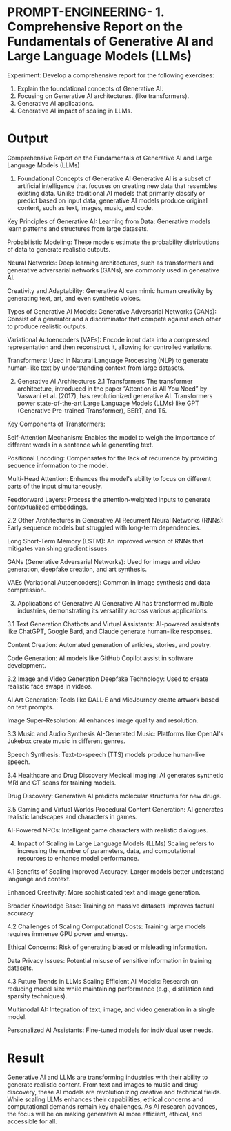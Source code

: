 # PROMPT-ENGINEERING- 1.	Comprehensive Report on the Fundamentals of Generative AI and Large Language Models (LLMs)
Experiment:
Develop a comprehensive report for the following exercises:
1.	Explain the foundational concepts of Generative AI. 
2.	Focusing on Generative AI architectures. (like transformers).
3.	Generative AI applications.
4.	Generative AI impact of scaling in LLMs.

# Output
Comprehensive Report on the Fundamentals of Generative AI and Large Language Models (LLMs)
1. Foundational Concepts of Generative AI
Generative AI is a subset of artificial intelligence that focuses on creating new data that resembles existing data. Unlike traditional AI models that primarily classify or predict based on input data, generative AI models produce original content, such as text, images, music, and code.

Key Principles of Generative AI:
Learning from Data: Generative models learn patterns and structures from large datasets.

Probabilistic Modeling: These models estimate the probability distributions of data to generate realistic outputs.

Neural Networks: Deep learning architectures, such as transformers and generative adversarial networks (GANs), are commonly used in generative AI.

Creativity and Adaptability: Generative AI can mimic human creativity by generating text, art, and even synthetic voices.

Types of Generative AI Models:
Generative Adversarial Networks (GANs): Consist of a generator and a discriminator that compete against each other to produce realistic outputs.

Variational Autoencoders (VAEs): Encode input data into a compressed representation and then reconstruct it, allowing for controlled variations.

Transformers: Used in Natural Language Processing (NLP) to generate human-like text by understanding context from large datasets.

2. Generative AI Architectures
2.1 Transformers
The transformer architecture, introduced in the paper “Attention is All You Need” by Vaswani et al. (2017), has revolutionized generative AI. Transformers power state-of-the-art Large Language Models (LLMs) like GPT (Generative Pre-trained Transformer), BERT, and T5.

Key Components of Transformers:

Self-Attention Mechanism: Enables the model to weigh the importance of different words in a sentence while generating text.

Positional Encoding: Compensates for the lack of recurrence by providing sequence information to the model.

Multi-Head Attention: Enhances the model's ability to focus on different parts of the input simultaneously.

Feedforward Layers: Process the attention-weighted inputs to generate contextualized embeddings.

2.2 Other Architectures in Generative AI
Recurrent Neural Networks (RNNs): Early sequence models but struggled with long-term dependencies.

Long Short-Term Memory (LSTM): An improved version of RNNs that mitigates vanishing gradient issues.

GANs (Generative Adversarial Networks): Used for image and video generation, deepfake creation, and art synthesis.

VAEs (Variational Autoencoders): Common in image synthesis and data compression.

3. Applications of Generative AI
Generative AI has transformed multiple industries, demonstrating its versatility across various applications:

3.1 Text Generation
Chatbots and Virtual Assistants: AI-powered assistants like ChatGPT, Google Bard, and Claude generate human-like responses.

Content Creation: Automated generation of articles, stories, and poetry.

Code Generation: AI models like GitHub Copilot assist in software development.

3.2 Image and Video Generation
Deepfake Technology: Used to create realistic face swaps in videos.

AI Art Generation: Tools like DALL·E and MidJourney create artwork based on text prompts.

Image Super-Resolution: AI enhances image quality and resolution.

3.3 Music and Audio Synthesis
AI-Generated Music: Platforms like OpenAI's Jukebox create music in different genres.

Speech Synthesis: Text-to-speech (TTS) models produce human-like speech.

3.4 Healthcare and Drug Discovery
Medical Imaging: AI generates synthetic MRI and CT scans for training models.

Drug Discovery: Generative AI predicts molecular structures for new drugs.

3.5 Gaming and Virtual Worlds
Procedural Content Generation: AI generates realistic landscapes and characters in games.

AI-Powered NPCs: Intelligent game characters with realistic dialogues.

4. Impact of Scaling in Large Language Models (LLMs)
Scaling refers to increasing the number of parameters, data, and computational resources to enhance model performance.

4.1 Benefits of Scaling
Improved Accuracy: Larger models better understand language and context.

Enhanced Creativity: More sophisticated text and image generation.

Broader Knowledge Base: Training on massive datasets improves factual accuracy.

4.2 Challenges of Scaling
Computational Costs: Training large models requires immense GPU power and energy.

Ethical Concerns: Risk of generating biased or misleading information.

Data Privacy Issues: Potential misuse of sensitive information in training datasets.

4.3 Future Trends in LLMs Scaling
Efficient AI Models: Research on reducing model size while maintaining performance (e.g., distillation and sparsity techniques).

Multimodal AI: Integration of text, image, and video generation in a single model.

Personalized AI Assistants: Fine-tuned models for individual user needs.

# Result

Generative AI and LLMs are transforming industries with their ability to generate realistic content. From text and images to music and drug discovery, these AI models are revolutionizing creative and technical fields. While scaling LLMs enhances their capabilities, ethical concerns and computational demands remain key challenges. As AI research advances, the focus will be on making generative AI more efficient, ethical, and accessible for all.
